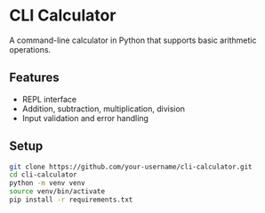 # CLI Calculator

A command-line calculator in Python that supports basic arithmetic operations.

## Features

- REPL interface
- Addition, subtraction, multiplication, division
- Input validation and error handling

## Setup

```bash
git clone https://github.com/your-username/cli-calculator.git
cd cli-calculator
python -m venv venv
source venv/bin/activate
pip install -r requirements.txt
